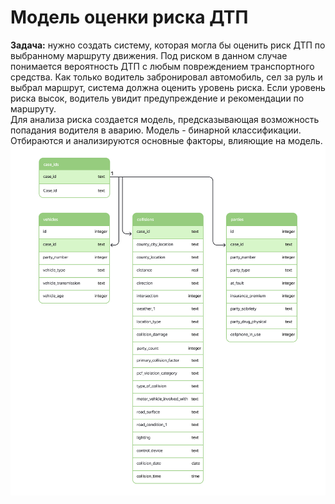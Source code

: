 # Модель оценки риска ДТП
**Задача:** нужно создать систему, которая могла бы оценить риск ДТП по выбранному маршруту движения. Под риском в данном случае понимается вероятность ДТП с любым повреждением транспортного средства. Как только водитель забронировал автомобиль, сел за руль и выбрал маршрут, система должна оценить уровень риска. Если уровень риска высок, водитель увидит предупреждение и рекомендации по маршруту. \
Для анализа риска создается модель, предсказывающая возможность попадания водителя в аварию. Модель - бинарной классификации. Отбираются и анализируются основные факторы, влияющие на модель.
![](DB_tables.png)
